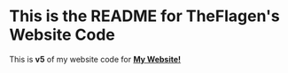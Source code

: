 # This is the README for TheFlagen's Website Code
This is **v5** of my website code for [**My Website!**](https://theflagen430297.com)
